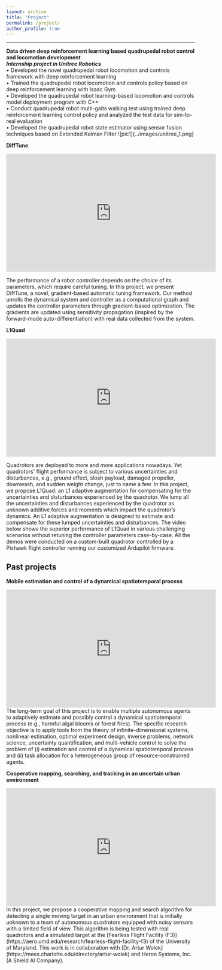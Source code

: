 ```yaml
---
layout: archive
title: "Project"
permalink: /project/
author_profile: true
---
```


<!-- add a statement of research problems that I want to solve here. -->

<!-- Current projects -->
------
**Data driven deep reinforcement learning based quadrupedal robot control and locomotion development**\
***Internship project in Unitree Robotics***\
• Developed the novel quadrupedal robot locomotion and controls framework with deep reinforcement learning\
• Trained the quadrupedal robot locomotion and controls policy based on deep reinforcement learning with Isaac Gym\
• Developed the quadrupedal robot learning-based locomotion and controls model deployment program with C++\
• Conduct quadrupedal robot multi-gaits walking test using trained deep reinforcement learning control policy and analyzed the test data for sim-to-real evaluation\
• Developed the quadrupedal robot state estimator using sensor fusion techniques based on Extended Kalman Filter
![pic1]{../images/unitree_1.png}

**DiffTune**
<iframe width="560" height="315" src="https://www.youtube.com/embed/g42UxcIHUdg?si=jd7aPFCTjPxSSGyv" title="YouTube video player" frameborder="0" allow="accelerometer; autoplay; clipboard-write; encrypted-media; gyroscope; picture-in-picture" allowfullscreen></iframe>

The performance of a robot controller depends on the choice of its parameters, which require careful tuning. In this project, we present DiffTune, a novel, gradient-based automatic tuning framework. Our method unrolls the dynamical system and controller as a computational graph and updates the controller parameters through gradient-based optimization. The gradients are updated using sensitivity propagation (inspired by the forward-mode auto-differentiation) with real data collected from the system. 

**L1Quad**
<iframe width="560" height="315" src="https://www.youtube.com/embed/18-2OqTRJ50" title="YouTube video player" frameborder="0" allow="accelerometer; autoplay; clipboard-write; encrypted-media; gyroscope; picture-in-picture" allowfullscreen></iframe>

Quadrotors are deployed to more and more applications nowadays. Yet quadrotors' flight performance is subject to various uncertainties and disturbances, e.g., ground effect, slosh payload, damaged propeller, downwash, and sudden weight change, just to name a few. In this project, we propose L1Quad: an L1 adaptive augmentation for compensating for the uncertainties and disturbances experienced by the quadrotor. We lump all the uncertainties and disturbances experienced by the quadrotor as unknown additive forces and moments which impact the quadrotor’s dynamics. An L1 adaptive augmentation is designed to estimate and compensate for these lumped uncertainties and disturbances. The video below shows the superior performance of L1Quad in various challenging scenarios without retuning the controller parameters case-by-case. All the demos were conducted on a custom-built quadrotor controlled by a Pixhawk flight controller running our customized Ardupilot firmware.  

Past projects
------
**Mobile estimation and control of a dynamical spatiotemporal process**
<iframe width="560" height="315" src="https://www.youtube.com/embed/i8Lms1cOoyI" title="YouTube video player" frameborder="0" allow="accelerometer; autoplay; clipboard-write; encrypted-media; gyroscope; picture-in-picture" allowfullscreen></iframe>
The long-term goal of this project is to enable multiple autonomous agents to adaptively estimate and possibly control a dynamical spatiotemporal process (e.g., harmful algal blooms or forest fires). The specific research objective is to apply tools from the theory of infinite-dimensional systems, nonlinear estimation, optimal experiment design, inverse problems, network science, uncertainty quantification, and multi-vehicle control to solve the problem of (i) estimation and control of a dynamical spatiotemporal process and (ii) task allocation for a heterogeneous group of resource-constrained agents.

**Cooperative mapping, searching, and tracking in an uncertain urban environment**
<iframe width="560" height="315" src="https://www.youtube.com/embed/9wEo0hH-psg" title="YouTube video player" frameborder="0" allow="accelerometer; autoplay; clipboard-write; encrypted-media; gyroscope; picture-in-picture" allowfullscreen></iframe>
In this project, we propose a cooperative mapping and search algorithm for detecting a single moving target in an urban environment that is initially unknown to a team of autonomous quadrotors equipped with noisy sensors with a limited field of view. This algorithm is being tested with real quadrotors and a simulated target at the [Fearless Flight Facility (F3)](https://aero.umd.edu/research/fearless-flight-facility-f3) of the University of Maryland. This work is in collaboration with [Dr. Artur Wolek](https://mees.charlotte.edu/directory/artur-wolek) and Heron Systems, Inc. (A Shield AI Company).
